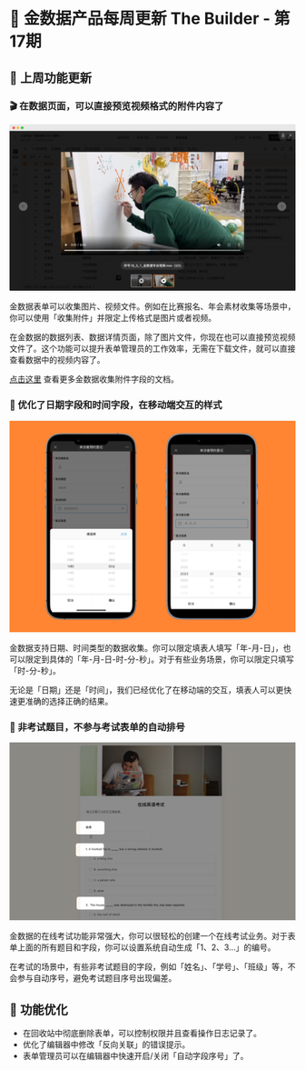 # 🧩 金数据产品每周更新 The Builder - 第17期

## 🎉 上周功能更新

### 🎬 在数据页面，可以直接预览视频格式的附件内容了

![video preview on entires page](images/230109/video-preview-on-entries-page.png)

金数据表单可以收集图片、视频文件。例如在比赛报名、年会素材收集等场景中，你可以使用「收集附件」并限定上传格式是图片或者视频。

在金数据的数据列表、数据详情页面，除了图片文件，你现在也可以直接预览视频文件了。这个功能可以提升表单管理员的工作效率，无需在下载文件，就可以直接查看数据中的视频内容了。

[点击这里](https://jinshuju.net/help/articles/upload-file) 查看更多金数据收集附件字段的文档。


### 📱 优化了日期字段和时间字段，在移动端交互的样式

![date and time field on mobile](images/230109/date-and-time-fields-on-mobile.png)

金数据支持日期、时间类型的数据收集。你可以限定填表人填写「年-月-日」，也可以限定到具体的「年-月-日-时-分-秒」。对于有些业务场景，你可以限定只填写「时-分-秒」。

无论是「日期」还是「时间」，我们已经优化了在移动端的交互，填表人可以更快速更准确的选择正确的结果。

### 💯 非考试题目，不参与考试表单的自动排号

![skip auto number for non-exam field](images/230109/skip-auto-number-for-non-exam-field.png)

金数据的在线考试功能非常强大，你可以很轻松的创建一个在线考试业务。对于表单上面的所有题目和字段，你可以设置系统自动生成「1、2、3...」的编号。

在考试的场景中，有些非考试题目的字段，例如「姓名」、「学号」、「班级」等，不会参与自动序号，避免考试题目序号出现偏差。

## 🎁 功能优化

* 在回收站中彻底删除表单，可以控制权限并且查看操作日志记录了。
* 优化了编辑器中修改「反向关联」的错误提示。
* 表单管理员可以在编辑器中快速开启/关闭「自动字段序号」了。
